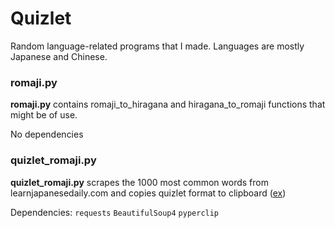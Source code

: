 # Quizlet
Random language-related programs that I made. Languages are mostly Japanese and Chinese.

### romaji.py
**romaji.py** contains romaji_to_hiragana and hiragana_to_romaji functions that might be of use. 

No dependencies

### quizlet_romaji.py
**quizlet_romaji.py** scrapes the 1000 most common words from learnjapanesedaily.com and copies quizlet format to clipboard ([ex](https://quizlet.com/644886598/%E3%81%8B%E3%81%AA-1000-flash-cards/))

Dependencies: `requests` `BeautifulSoup4` `pyperclip`

